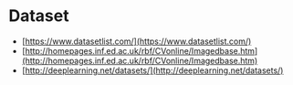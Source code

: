 # Dataset

* [https://www.datasetlist.com/](https://www.datasetlist.com/)
* [http://homepages.inf.ed.ac.uk/rbf/CVonline/Imagedbase.htm](http://homepages.inf.ed.ac.uk/rbf/CVonline/Imagedbase.htm)
* [http://deeplearning.net/datasets/](http://deeplearning.net/datasets/)

